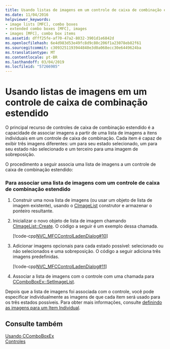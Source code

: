 ```yaml
---
title: Usando listas de imagens em um controle de caixa de combinação estendido
ms.date: 11/04/2016
helpviewer_keywords:
- image lists [MFC], combo boxes
- extended combo boxes [MFC], images
- images [MFC], combo box items
ms.assetid: dfff25fe-af70-47a2-8032-3901d1e6842d
ms.openlocfilehash: 6e4d983d53e49fc8d9c80c206f1a23078eb82f61
ms.sourcegitcommit: c3093251193944840e3d0a068ecc30e6449624ba
ms.translationtype: MT
ms.contentlocale: pt-BR
ms.lasthandoff: 03/04/2019
ms.locfileid: "57266985"
---
```

# <a name="using-image-lists-in-an-extended-combo-box-control"></a>Usando listas de imagens em um controle de caixa de combinação estendido

O principal recurso de controles de caixa de combinação estendido é a capacidade de associar imagens a partir de uma lista de imagens a itens individuais em um controle de caixa de combinação. Cada item é capaz de exibir três imagens diferentes: um para seu estado selecionado, um para seu estado não selecionado e um terceiro para uma imagem de sobreposição.

O procedimento a seguir associa uma lista de imagens a um controle de caixa de combinação estendido:

### <a name="to-associate-an-image-list-with-an-extended-combo-box-control"></a>Para associar uma lista de imagens com um controle de caixa de combinação estendido

1. Construir uma nova lista de imagens (ou usar um objeto de lista de imagem existente), usando o [CImageList](../mfc/reference/cimagelist-class.md) construtor e armazenar o ponteiro resultante.

1. Inicializar o novo objeto de lista de imagem chamando [CImageList::Create](../mfc/reference/cimagelist-class.md#create). O código a seguir é um exemplo dessa chamada.

   [!code-cpp[NVC_MFCControlLadenDialog#10](../mfc/codesnippet/cpp/using-image-lists-in-an-extended-combo-box-control_1.cpp)]

1. Adicionar imagens opcionais para cada estado possível: selecionado ou não selecionados e uma sobreposição. O código a seguir adiciona três imagens predefinidas.

   [!code-cpp[NVC_MFCControlLadenDialog#11](../mfc/codesnippet/cpp/using-image-lists-in-an-extended-combo-box-control_2.cpp)]

1. Associar a lista de imagens com o controle com uma chamada para [CComboBoxEx::SetImageList](../mfc/reference/ccomboboxex-class.md#setimagelist).

Depois que a lista de imagens foi associada com o controle, você pode especificar individualmente as imagens de que cada item será usado para os três estados possíveis. Para obter mais informações, consulte [definindo as imagens para um Item Individual](../mfc/setting-the-images-for-an-individual-item.md).

## <a name="see-also"></a>Consulte também

[Usando CComboBoxEx](../mfc/using-ccomboboxex.md)<br/>
[Controles](../mfc/controls-mfc.md)
